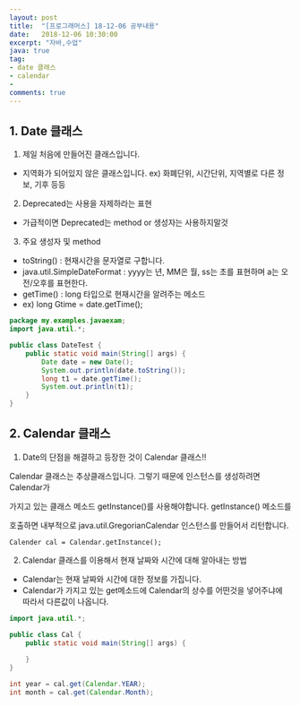 ```yaml
---
layout: post
title:  "[프로그래머스] 18-12-06 공부내용"
date:   2018-12-06 10:30:00
excerpt: "자바,수업"
java: true
tag:
- date 클래스
- calendar
-
comments: true
---
```


## 1. Date 클래스

1) 제일 처음에 만들어진 클래스입니다.

* 지역화가 되어있지 않은 클래스입니다.
ex) 화폐단위, 시간단위, 지역별로 다른 정보, 기후 등등

2) Deprecated는 사용을 자제하라는 표현

* 가급적이면 Deprecated는 method or 생성자는 사용하지말것

3) 주요 생성자 및 method 

* toString() : 현재시간을 문자열로 구합니다.
* java.util.SimpleDateFormat : yyyy는 년, MM은 월, ss는 초를 표현하며 a는 오전/오후를 표현한다.
* getTime() : long 타입으로 현재시간을 알려주는 메소드
* ex) long Gtime = date.getTime();

```java
package my.examples.javaexam;
import java.util.*;

public class DateTest {
    public static void main(String[] args) {
        Date date = new Date();
        System.out.println(date.toString());
        long t1 = date.getTime();
        System.out.println(t1);
    }
}
```

## 2. Calendar 클래스

1) Date의 단점을 해결하고 등장한 것이 Calendar 클래스!!

Calendar 클래스는 추상클래스입니다. 그렇기 때문에 인스턴스를 생성하려면 Calendar가

가지고 있는 클래스 메소드 getInstance()를 사용해야합니다. getInstance() 메소드를 

호출하면 내부적으로 java.util.GregorianCalendar 인스턴스를 만들어서 리턴합니다.

<code>Calender cal = Calendar.getInstance();</code>

2) Calendar 클래스를 이용해서 현재 날짜와 시간에 대해 알아내는 방법

* Calendar는 현재 날짜와 시간에 대한 정보를 가집니다.
* Calendar가 가지고 있는 get메소드에 Calendar의 상수를 어떤것을 넣어주냐에 따라서 다른값이 나옵니다.

```java
import java.util.*;

public class Cal {
    public static void main(String[] args) {
        
    }
}

int year = cal.get(Calendar.YEAR);
int month = cal.get(Calendar.Month);
```
